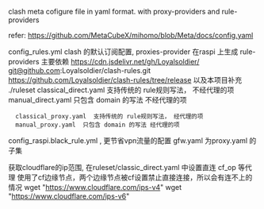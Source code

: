 

clash meta cofigure file in yaml format.
with proxy-providers and rule-providers

refer: https://github.com/MetaCubeX/mihomo/blob/Meta/docs/config.yaml

config_rules.yml
clash 的默认订阅配置, proxies-provider 在raspi 上生成
 rule-providers 主要依赖 https://cdn.jsdelivr.net/gh/Loyalsoldier/
  git@github.com:Loyalsoldier/clash-rules.git
  https://github.com/Loyalsoldier/clash-rules/tree/release
  以及本项目补充 ./ruleset
      classical_direct.yaml  支持传统的 rule规则写法， 不经代理的项
      manual_direct.yaml  只包含 domain 的写法 不经代理的项

      classical_proxy.yaml  支持传统的 rule规则写法， 经代理的项
      manual_proxy.yaml  只包含 domain 的写法 经代理的项

config_raspi.black_rule.yml , 更节省vpn流量的配置
  gfw.yaml 为proxy.yaml 的子集



获取cloudflare的ip范围, 在ruleset/classic_direct.yaml 中设置直连
cf_op 等代理 使用了cf边缘节点，两个边缘节点被cf设置禁止直接连接，所以会有连不上的情况
wget "https://www.cloudflare.com/ips-v4"
wget "https://www.cloudflare.com/ips-v6"

